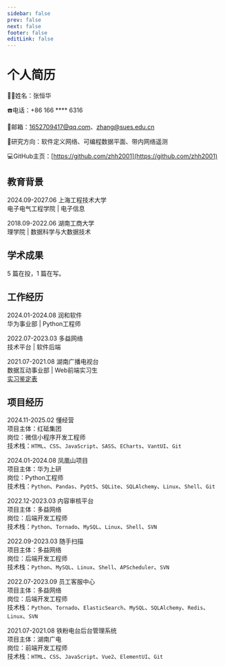 ```yaml
---
sidebar: false
prev: false
next: false
footer: false
editLink: false
---
```


# 个人简历

:student:姓名：张恒华

:phone:电话：+86 166 **** 6316

:email:邮箱：<a href="mailto:1652709417@qq.com">1652709417@qq.com</a>、<a href="mailto:zhang@sues.edu.cn">zhang@sues.edu.cn</a>

:brain:研究方向：软件定义网络、可编程数据平面、带内网络遥测

:computer:GitHub主页：[https://github.com/zhh2001](https://github.com/zhh2001)

## 教育背景

2024.09-2027.06 上海工程技术大学 <Badge type="tip" text="硕士" />  
电子电气工程学院 | 电子信息

2018.09-2022.06 湖南工商大学 <Badge type="tip" text="本科" />  
理学院 | 数据科学与大数据技术

## 学术成果

5 篇在投，1 篇在写。

## 工作经历

2024.01-2024.08 润和软件 <Badge type="tip" text="全职" />  
华为事业部 | Python工程师

2022.07-2023.03 多益网络 <Badge type="tip" text="全职" />  
技术平台 | 软件后端

2021.07-2021.08 湖南广播电视台 <Badge type="tip" text="实习" />  
数据互动事业部 | Web前端实习生  
[实习鉴定表](/resume/hnradio.jpg)

## 项目经历

2024.11-2025.02 懂经营 <Badge type="tip" text="兼职" />  
项目主体：红砥集团  
岗位：微信小程序开发工程师  
技术栈：`HTML`、`CSS`、`JavaScript`、`SASS`、`ECharts`、`VantUI`、`Git`

2024.01-2024.08 凤凰山项目 <Badge type="tip" text="全职" />  
项目主体：华为上研  
岗位：Python工程师  
技术栈：`Python`、`Pandas`、`PyQt5`、`SQLite`、`SQLAlchemy`、`Linux`、`Shell`、`Git`

2022.12-2023.03 内容审核平台 <Badge type="tip" text="全职" />  
项目主体：多益网络  
岗位：后端开发工程师  
技术栈：`Python`、`Tornado`、`MySQL`、`Linux`、`Shell`、`SVN`

2022.09-2023.03 随手扫描 <Badge type="tip" text="全职" />  
项目主体：多益网络  
岗位：后端开发工程师  
技术栈：`Python`、`MySQL`、`Linux`、`Shell`、`APScheduler`、`SVN`

2022.07-2023.09 员工客服中心 <Badge type="tip" text="全职" />  
项目主体：多益网络  
岗位：后端开发工程师  
技术栈：`Python`、`Tornado`、`ElasticSearch`、`MySQL`、`SQLAlchemy`、`Redis`、`Linux`、`SVN`

2021.07-2021.08 铁粉电台后台管理系统 <Badge type="tip" text="实习" />  
项目主体：湖南广电  
岗位：前端开发工程师  
技术栈：`HTML`、`CSS`、`JavaScript`、`Vue2`、`ElementUI`、`Git`
